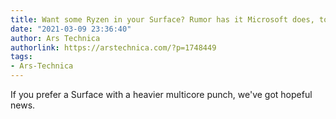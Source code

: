 ```yaml
---
title: Want some Ryzen in your Surface? Rumor has it Microsoft does, too
date: "2021-03-09 23:36:40"
author: Ars Technica
authorlink: https://arstechnica.com/?p=1748449
tags:
- Ars-Technica
---
```

If you prefer a Surface with a heavier multicore punch, we've got hopeful news.